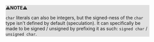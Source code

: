 <div style="margin:2em; background-color: #e0e0e0;">

<strong>⚠️NOTE️️️⚠️</strong>

`char` literals can also be integers, but the signed-ness of the `char` type isn't defined by default (speculation). It can specifically be made to be signed / unsigned by prefixing it as such: `signed char` / `unsigned char`.
</div>

